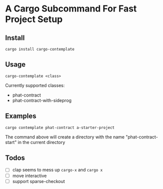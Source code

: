 # A Cargo Subcommand For Fast Project Setup

## Install

```shell
cargo install cargo-contemplate
```

## Usage

```shell
cargo-contemplate <class>
```

Currently supported classes: 

- phat-contract
- phat-contract-with-sideprog

## Examples


```shell
cargo contemplate phat-contract a-starter-project
```

The command above will create a directory with the name "phat-contract-start" in the current directory

## Todos

- [ ] clap seems to mess up `cargo-x` and `cargo x`
- [ ] move interactive
- [ ] support sparse-checkout
